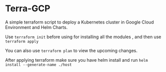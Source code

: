 # Terra-GCP

A simple terraform script to deploy a Kubernetes cluster in Google Cloud Environment and Helm Charts.

Use ```terraform init``` before using for installing all the modules , and then use ```terraform apply``` 

You can also use ```terraform plan``` to view the upcoming changes.

After applying terraform make sure you have helm install and run ```helm install --generate-name ./host```
